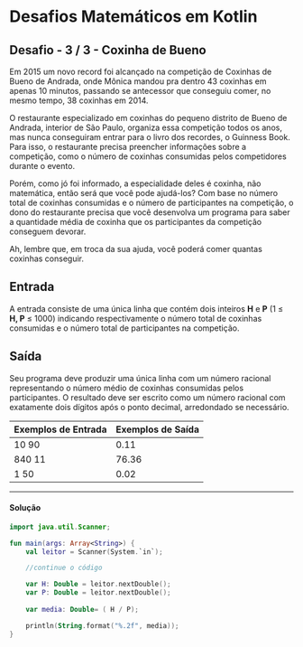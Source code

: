 # **Desafios Matemáticos em Kotlin**

## Desafio - **3** **/** 3 **-** **Coxinha de Bueno**

Em 2015 um novo record foi alcançado na competição de Coxinhas de Bueno de Andrada, onde Mônica mandou pra dentro 43 coxinhas em apenas 10 minutos, passando se antecessor que conseguiu comer, no mesmo tempo, 38 coxinhas em 2014.

O restaurante especializado em coxinhas do pequeno distrito de Bueno de Andrada, interior de São Paulo, organiza essa competição todos os anos, mas nunca conseguiram entrar para o livro dos recordes, o Guinness Book. Para isso, o restaurante precisa preencher informações sobre a competição, como o número de coxinhas consumidas pelos competidores durante o evento. 

Porém, como jó foi informado, a especialidade deles é coxinha, não matemática, então será que você pode ajudá-los? Com base no número total de coxinhas consumidas e o número de participantes na competição, o dono do restaurante precisa que você desenvolva um programa para saber a quantidade média de coxinha que os participantes da competição conseguem devorar.

Ah, lembre que, em troca da sua ajuda, você poderá comer quantas coxinhas conseguir.

## Entrada

A entrada consiste de uma única linha que contém dois inteiros **H** e **P** (1 ≤ **H, P** ≤ 1000) indicando respectivamente o número total de coxinhas consumidas e o número total de participantes na competição.

## Saída

Seu programa deve produzir uma única linha com um número racional representando o número médio de coxinhas consumidas pelos participantes. O resultado deve ser escrito como um número racional com exatamente dois dígitos após o ponto decimal, arredondado se necessário.

 

| Exemplos de Entrada | Exemplos de Saída |
| ------------------- | ----------------- |
| 10 90               | 0.11              |
| 840 11              | 76.36             |
| 1 50                | 0.02              |

<hr />

<h4 align="left">Solução</h4>

```kotlin
import java.util.Scanner;

fun main(args: Array<String>) {
    val leitor = Scanner(System.`in`);

    //continue o código

    var H: Double = leitor.nextDouble();
    var P: Double = leitor.nextDouble();
  
    var media: Double= ( H / P);

    println(String.format("%.2f", media));
}
```

